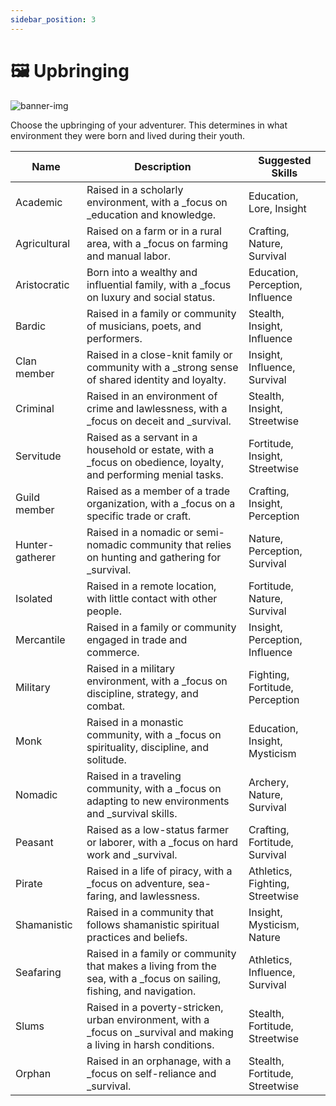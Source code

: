 ```yaml
---
sidebar_position: 3
---
```


# 🖼 Upbringing

![banner-img](/img/banner/upbringing-banner.png)

Choose the upbringing of your adventurer. This determines in what environment they were born and lived during their youth.

| Name | Description | Suggested Skills |
| --- | --- | --- |
| Academic | Raised in a scholarly environment, with a _focus on _education and knowledge. | Education, Lore, Insight |
| Agricultural | Raised on a farm or in a rural area, with a _focus on farming and manual labor. | Crafting, Nature, Survival |
| Aristocratic | Born into a wealthy and influential family, with a _focus on luxury and social status. | Education, Perception, Influence |
| Bardic | Raised in a family or community of musicians, poets, and performers. | Stealth, Insight, Influence |
| Clan member | Raised in a close-knit family or community with a _strong sense of shared identity and loyalty. | Insight, Influence, Survival |
| Criminal | Raised in an environment of crime and lawlessness, with a _focus on deceit and _survival. | Stealth, Insight, Streetwise |
| Servitude | Raised as a servant in a household or estate, with a _focus on obedience, loyalty, and performing menial tasks. | Fortitude, Insight, Streetwise |
| Guild member | Raised as a member of a trade organization, with a _focus on a specific trade or craft. | Crafting, Insight, Perception |
| Hunter-gatherer | Raised in a nomadic or semi-nomadic community that relies on hunting and gathering for _survival. | Nature, Perception, Survival |
| Isolated | Raised in a remote location, with little contact with other people. | Fortitude, Nature, Survival |
| Mercantile | Raised in a family or community engaged in trade and commerce. | Insight, Perception, Influence |
| Military | Raised in a military environment, with a _focus on discipline, strategy, and combat. | Fighting, Fortitude, Perception |
| Monk | Raised in a monastic community, with a _focus on spirituality, discipline, and solitude. | Education, Insight, Mysticism |
| Nomadic | Raised in a traveling community, with a _focus on adapting to new environments and _survival skills. | Archery, Nature, Survival |
| Peasant | Raised as a low-status farmer or laborer, with a _focus on hard work and _survival. | Crafting, Fortitude, Survival |
| Pirate | Raised in a life of piracy, with a _focus on adventure, sea-faring, and lawlessness. | Athletics, Fighting, Streetwise |
| Shamanistic | Raised in a community that follows shamanistic spiritual practices and beliefs. | Insight, Mysticism, Nature |
| Seafaring | Raised in a family or community that makes a living from the sea, with a _focus on sailing, fishing, and navigation. | Athletics, Influence, Survival |
| Slums | Raised in a poverty-stricken, urban environment, with a _focus on _survival and making a living in harsh conditions. | Stealth, Fortitude, Streetwise |
| Orphan | Raised in an orphanage, with a _focus on self-reliance and _survival. | Stealth, Fortitude, Streetwise |
